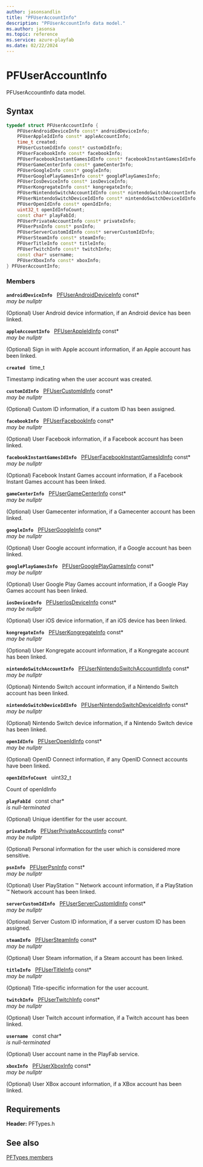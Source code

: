 ```yaml
---
author: jasonsandlin
title: "PFUserAccountInfo"
description: "PFUserAccountInfo data model."
ms.author: jasonsa
ms.topic: reference
ms.service: azure-playfab
ms.date: 02/22/2024
---
```


# PFUserAccountInfo  

PFUserAccountInfo data model.  

## Syntax  
  
```cpp
typedef struct PFUserAccountInfo {  
    PFUserAndroidDeviceInfo const* androidDeviceInfo;  
    PFUserAppleIdInfo const* appleAccountInfo;  
    time_t created;  
    PFUserCustomIdInfo const* customIdInfo;  
    PFUserFacebookInfo const* facebookInfo;  
    PFUserFacebookInstantGamesIdInfo const* facebookInstantGamesIdInfo;  
    PFUserGameCenterInfo const* gameCenterInfo;  
    PFUserGoogleInfo const* googleInfo;  
    PFUserGooglePlayGamesInfo const* googlePlayGamesInfo;  
    PFUserIosDeviceInfo const* iosDeviceInfo;  
    PFUserKongregateInfo const* kongregateInfo;  
    PFUserNintendoSwitchAccountIdInfo const* nintendoSwitchAccountInfo;  
    PFUserNintendoSwitchDeviceIdInfo const* nintendoSwitchDeviceIdInfo;  
    PFUserOpenIdInfo const* openIdInfo;  
    uint32_t openIdInfoCount;  
    const char* playFabId;  
    PFUserPrivateAccountInfo const* privateInfo;  
    PFUserPsnInfo const* psnInfo;  
    PFUserServerCustomIdInfo const* serverCustomIdInfo;  
    PFUserSteamInfo const* steamInfo;  
    PFUserTitleInfo const* titleInfo;  
    PFUserTwitchInfo const* twitchInfo;  
    const char* username;  
    PFUserXboxInfo const* xboxInfo;  
} PFUserAccountInfo;  
```
  
### Members  
  
**`androidDeviceInfo`** &nbsp; [PFUserAndroidDeviceInfo](pfuserandroiddeviceinfo.md) const*  
*may be nullptr*  
  
(Optional) User Android device information, if an Android device has been linked.
  
**`appleAccountInfo`** &nbsp; [PFUserAppleIdInfo](pfuserappleidinfo.md) const*  
*may be nullptr*  
  
(Optional) Sign in with Apple account information, if an Apple account has been linked.
  
**`created`** &nbsp; time_t  
  
Timestamp indicating when the user account was created.
  
**`customIdInfo`** &nbsp; [PFUserCustomIdInfo](pfusercustomidinfo.md) const*  
*may be nullptr*  
  
(Optional) Custom ID information, if a custom ID has been assigned.
  
**`facebookInfo`** &nbsp; [PFUserFacebookInfo](pfuserfacebookinfo.md) const*  
*may be nullptr*  
  
(Optional) User Facebook information, if a Facebook account has been linked.
  
**`facebookInstantGamesIdInfo`** &nbsp; [PFUserFacebookInstantGamesIdInfo](pfuserfacebookinstantgamesidinfo.md) const*  
*may be nullptr*  
  
(Optional) Facebook Instant Games account information, if a Facebook Instant Games account has been linked.
  
**`gameCenterInfo`** &nbsp; [PFUserGameCenterInfo](pfusergamecenterinfo.md) const*  
*may be nullptr*  
  
(Optional) User Gamecenter information, if a Gamecenter account has been linked.
  
**`googleInfo`** &nbsp; [PFUserGoogleInfo](pfusergoogleinfo.md) const*  
*may be nullptr*  
  
(Optional) User Google account information, if a Google account has been linked.
  
**`googlePlayGamesInfo`** &nbsp; [PFUserGooglePlayGamesInfo](pfusergoogleplaygamesinfo.md) const*  
*may be nullptr*  
  
(Optional) User Google Play Games account information, if a Google Play Games account has been linked.
  
**`iosDeviceInfo`** &nbsp; [PFUserIosDeviceInfo](pfuseriosdeviceinfo.md) const*  
*may be nullptr*  
  
(Optional) User iOS device information, if an iOS device has been linked.
  
**`kongregateInfo`** &nbsp; [PFUserKongregateInfo](pfuserkongregateinfo.md) const*  
*may be nullptr*  
  
(Optional) User Kongregate account information, if a Kongregate account has been linked.
  
**`nintendoSwitchAccountInfo`** &nbsp; [PFUserNintendoSwitchAccountIdInfo](pfusernintendoswitchaccountidinfo.md) const*  
*may be nullptr*  
  
(Optional) Nintendo Switch account information, if a Nintendo Switch account has been linked.
  
**`nintendoSwitchDeviceIdInfo`** &nbsp; [PFUserNintendoSwitchDeviceIdInfo](pfusernintendoswitchdeviceidinfo.md) const*  
*may be nullptr*  
  
(Optional) Nintendo Switch device information, if a Nintendo Switch device has been linked.
  
**`openIdInfo`** &nbsp; [PFUserOpenIdInfo](pfuseropenidinfo.md) const*  
*may be nullptr*  
  
(Optional) OpenID Connect information, if any OpenID Connect accounts have been linked.
  
**`openIdInfoCount`** &nbsp; uint32_t  
  
Count of openIdInfo
  
**`playFabId`** &nbsp; const char*  
*is null-terminated*  
  
(Optional) Unique identifier for the user account.
  
**`privateInfo`** &nbsp; [PFUserPrivateAccountInfo](pfuserprivateaccountinfo.md) const*  
*may be nullptr*  
  
(Optional) Personal information for the user which is considered more sensitive.
  
**`psnInfo`** &nbsp; [PFUserPsnInfo](pfuserpsninfo.md) const*  
*may be nullptr*  
  
(Optional) User PlayStation :tm: Network account information, if a PlayStation :tm: Network account has been linked.
  
**`serverCustomIdInfo`** &nbsp; [PFUserServerCustomIdInfo](pfuserservercustomidinfo.md) const*  
*may be nullptr*  
  
(Optional) Server Custom ID information, if a server custom ID has been assigned.
  
**`steamInfo`** &nbsp; [PFUserSteamInfo](pfusersteaminfo.md) const*  
*may be nullptr*  
  
(Optional) User Steam information, if a Steam account has been linked.
  
**`titleInfo`** &nbsp; [PFUserTitleInfo](pfusertitleinfo.md) const*  
*may be nullptr*  
  
(Optional) Title-specific information for the user account.
  
**`twitchInfo`** &nbsp; [PFUserTwitchInfo](pfusertwitchinfo.md) const*  
*may be nullptr*  
  
(Optional) User Twitch account information, if a Twitch account has been linked.
  
**`username`** &nbsp; const char*  
*is null-terminated*  
  
(Optional) User account name in the PlayFab service.
  
**`xboxInfo`** &nbsp; [PFUserXboxInfo](pfuserxboxinfo.md) const*  
*may be nullptr*  
  
(Optional) User XBox account information, if a XBox account has been linked.
  
  
## Requirements  
  
**Header:** PFTypes.h
  
## See also  
[PFTypes members](../pftypes_members.md)  

  
  
